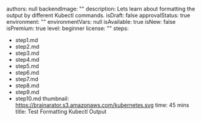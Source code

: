 authors: null
backendImage: ""
description: Lets learn about formatting the output by different Kubectl commands.
isDraft: false
approvalStatus: true
environment: ""
environmentVars: null
isAvailable: true
isNew: false
isPremium: true
level: beginner
license: ""
steps:
- step1.md
- step2.md
- step3.md
- step4.md
- step5.md
- step6.md
- step7.md
- step8.md
- step9.md
- step10.md
thumbnail: https://brainarator.s3.amazonaws.com/kubernetes.svg
time: 45 mins
title: Test Formatting Kubectl Output
